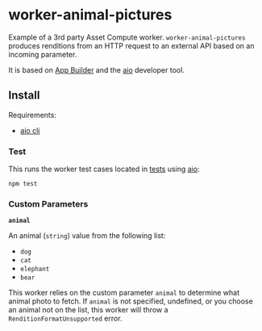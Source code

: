 # worker-animal-pictures

Example of a 3rd party Asset Compute worker. `worker-animal-pictures` produces renditions from an HTTP request to an external API based on an incoming parameter.

It is based on [App Builder](https://developer.adobe.com/app-builder/docs/overview/) and the [aio](https://github.com/adobe/aio-cli) developer tool.

## Install

Requirements:

* [aio cli](https://github.com/adobe/aio-cli)

### Test

This runs the worker test cases located in [tests](tests) using [aio](https://github.com/adobe/aio-cli):

```
npm test
```

### Custom Parameters

**`animal`**

An animal (`string`) value from the following list:
- `dog`
- `cat`
- `elephant`
- `bear`

This worker relies on the custom parameter `animal` to determine what animal photo to fetch. If `animal` is not specified, undefined, or you choose an animal not on the list, this worker will throw a `RenditionFormatUnsupported` error.
